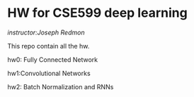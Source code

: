 # HW for CSE599 deep learning 
*instructor:Joseph Redmon*

This repo contain all the hw.

hw0: Fully Connected Network

hw1:Convolutional Networks

hw2: Batch Normalization and RNNs
